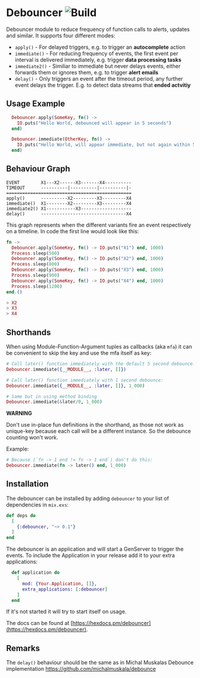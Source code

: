 # Debouncer ![Build](https://github.com/dominicletz/debouncer/actions/workflows/test.yml/badge.svg)

Debouncer module to reduce frequency of function calls to alerts, updates and similar. It supports four different modes:

* `apply()`      - For delayed triggers, e.g. to trigger an __autocomplete__ action
* `immediate()`  - For reducing frequency of events, the first event per interval is delivered immediately, e.g. trigger __data processing tasks__ 
* `immediate2()` - Similiar to immediate but never delays events, either forwards them or ignores them, e.g. to trigger __alert emails__ 
* `delay()`      - Only triggers an event after the timeout period, any further event delays the trigger. E.g. to detect data streams that __ended actvitiy__ 

## Usage Example

```elixir
  Debouncer.apply(SomeKey, fn() -> 
    IO.puts("Hello World, debounced will appear in 5 seconds") 
  end)
```

```elixir
  Debouncer.immediate(OtherKey, fn() -> 
    IO.puts("Hello World, will appear immediate, but not again within 5 seconds") 
  end)
```

## Behaviour Graph

```
EVENT        X1---X2------X3-------X4----------
TIMEOUT      ----------|----------|----------|-
===============================================
apply()      ----------X2---------X3---------X4
immediate()  X1--------X2---------X3---------X4
immediate2() X1-----------X3-------------------
delay()      --------------------------------X4
```

This graph represents when the different variants fire an event respectively on a timeline. In code the first line would look like this:

```elixir
fn ->
  Debouncer.apply(SomeKey, fn() -> IO.puts("X1") end, 1000)
  Process.sleep(500)
  Debouncer.apply(SomeKey, fn() -> IO.puts("X2") end, 1000)
  Process.sleep(800)
  Debouncer.apply(SomeKey, fn() -> IO.puts("X3") end, 1000)
  Process.sleep(900)
  Debouncer.apply(SomeKey, fn() -> IO.puts("X4") end, 1000)
  Process.sleep(1200)
end.()

> X2
> X3
> X4
```

## Shorthands

When using Module-Function-Argument tuples as callbacks (aka `mfa`) it can be convenient to skip the key and use the mfa itself as key:

```elixir
# Call later() function immediately with the default 5 second debounce:
Debouncer.immediate({__MODULE__, :later, []})

# Call later() function immediately with 1 second debounce:
Debouncer.immediate({__MODULE__, :later, []}, 1_000)

# Same but in using method binding
Debouncer.immediate(&later/0, 1_000)
```

**WARNING**

Don't use in-place fun definitions in the shorthand, as those not work as unique-key because each call will be a different instance. So the debounce counting won't work.

Example:

```elixir
# Because (`fn -> 1 end != fn -> 1 end`) don't do this:
Debouncer.immediate(fn -> later() end, 1_000)
```


## Installation

The debouncer can be installed by adding `debouncer` to your list of dependencies in `mix.exs`:

```elixir
def deps do
  [
    {:debouncer, "~> 0.1"}
  ]
end
```

The debouncer is an application and will start a GenServer to trigger the events. To include the Application in your release add it to your extra applications:

```elixir
  def application do
    [
      mod: {Your.Application, []},
      extra_applications: [:debouncer]
    ]
  end

```

If it's not started it will try to start itself on usage.

The docs can be found at [https://hexdocs.pm/debouncer](https://hexdocs.pm/debouncer).

## Remarks

The `delay()` behaviour should be the same as in Michal Muskalas Debounce implementation https://github.com/michalmuskala/debounce